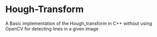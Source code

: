 # Hough-Transform
A Basic implementation of the Hough_transform in C++ without using OpenCV for detecting lines in a given image
